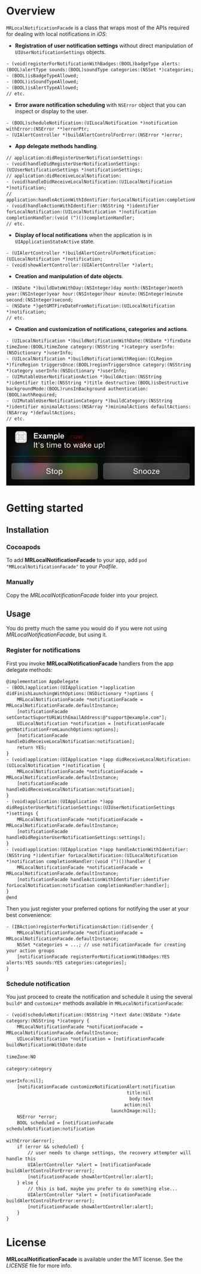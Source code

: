 
Overview
========

`MRLocalNotificationFacade` is a class that wraps most of the APIs required for dealing with local notifications in *iOS*:

- **Registration of user notification settings** without direct manipulation of `UIUserNotificationSettings` objects.

```objc
- (void)registerForNotificationWithBadges:(BOOL)badgeType alerts:(BOOL)alertType sounds:(BOOL)soundType categories:(NSSet *)categories;
- (BOOL)isBadgeTypeAllowed;
- (BOOL)isSoundTypeAllowed;
- (BOOL)isAlertTypeAllowed;
// etc.
```

- **Error aware notification scheduling** with `NSError` object that you can inspect or display to the user.

```objc
- (BOOL)scheduleNotification:(UILocalNotification *)notification withError:(NSError **)errorPtr;
- (UIAlertController *)buildAlertControlForError:(NSError *)error;

```

- **App delegate methods handling**.

```objc
// application:didRegisterUserNotificationSettings:
- (void)handleDidRegisterUserNotificationSettings:(UIUserNotificationSettings *)notificationSettings;
// application:didReceiveLocalNotification:
- (void)handleDidReceiveLocalNotification:(UILocalNotification *)notification;
// application:handleActionWithIdentifier:forLocalNotification:completionHandler: 
- (void)handleActionWithIdentifier:(NSString *)identifier forLocalNotification:(UILocalNotification *)notification completionHandler:(void (^)())completionHandler;
// etc.
```

- **Display of local notifications** when the application is in `UIApplicationStateActive` state.

```objc
- (UIAlertController *)buildAlertControlForNotification:(UILocalNotification *)notification;
- (void)showAlertController:(UIAlertController *)alert;
```

- **Creation and manipulation of date objects**.

```objc
- (NSDate *)buildDateWithDay:(NSInteger)day month:(NSInteger)month year:(NSInteger)year hour:(NSInteger)hour minute:(NSInteger)minute second:(NSInteger)second;
- (NSDate *)getGMTFireDateFromNotification:(UILocalNotification *)notification;
// etc.
```

- **Creation and customization of notifications, categories and actions**.

```objc
- (UILocalNotification *)buildNotificationWithDate:(NSDate *)fireDate timeZone:(BOOL)timeZone category:(NSString *)category userInfo:(NSDictionary *)userInfo;
- (UILocalNotification *)buildNotificationWithRegion:(CLRegion *)fireRegion triggersOnce:(BOOL)regionTriggersOnce category:(NSString *)category userInfo:(NSDictionary *)userInfo;
- (UIMutableUserNotificationAction *)buildAction:(NSString *)identifier title:(NSString *)title destructive:(BOOL)isDestructive backgroundMode:(BOOL)runsInBackground authentication:(BOOL)authRequired;
- (UIMutableUserNotificationCategory *)buildCategory:(NSString *)identifier minimalActions:(NSArray *)minimalActions defaultActions:(NSArray *)defaultActions;
// etc.
```

![Notification example](notification.jpg?raw=true "Notification example")

Getting started
===============

Installation
------------

### Cocoapods

To add **MRLocalNotificationFacade** to your app, add `pod "MRLocalNotificationFacade"` to your *Podfile*.

### Manually

Copy the *MRLocalNotificationFacade* folder into your project.

Usage
-----

You do pretty much the same you would do if you were not using *MRLocalNotificationFacade*, but using it.

### Register for notifications

First you invoke **MRLocalNotificationFacade** handlers from the app delegate methods:

```objc
@implementation AppDelegate
- (BOOL)application:(UIApplication *)application didFinishLaunchingWithOptions:(NSDictionary *)options {
    MRLocalNotificationFacade *notificationFacade = MRLocalNotificationFacade.defaultInstance;
    [notificationFacade setContactSuportURLWithEmailAddress:@"support@example.com"];
    UILocalNotification *notification = [notificationFacade getNotificationFromLaunchOptions:options];
    [notificationFacade handleDidReceiveLocalNotification:notification];
    return YES;
}
- (void)application:(UIApplication *)app didReceiveLocalNotification:(UILocalNotification *)notification {
    MRLocalNotificationFacade *notificationFacade = MRLocalNotificationFacade.defaultInstance;
    [notificationFacade handleDidReceiveLocalNotification:notification];
}
- (void)application:(UIApplication *)app didRegisterUserNotificationSettings:(UIUserNotificationSettings *)settings {
    MRLocalNotificationFacade *notificationFacade = MRLocalNotificationFacade.defaultInstance;
    [notificationFacade handleDidRegisterUserNotificationSettings:settings];
}
- (void)application:(UIApplication *)app handleActionWithIdentifier:(NSString *)identifier forLocalNotification:(UILocalNotification *)notification completionHandler:(void (^)())handler {
    MRLocalNotificationFacade *notificationFacade = MRLocalNotificationFacade.defaultInstance;
    [notificationFacade handleActionWithIdentifier:identifier forLocalNotification:notification completionHandler:handler];
}
@end
```

Then you just register your preferred options for notifying the user at your best convenience:

```objc
- (IBAction)registerForNotificationsAction:(id)sender {
    MRLocalNotificationFacade *notificationFacade = MRLocalNotificationFacade.defaultInstance;
    NSSet *categories = ...; // use notificationFacade for creating your action groups
    [notificationFacade registerForNotificationWithBadges:YES alerts:YES sounds:YES categories:categories];
}
```

### Schedule notification

You just proceed to create the notification and schedule it using the several `build*` and `customize*` methods available in `MRLocalNotificationFacade`:

```objc
- (void)scheduleNotification:(NSString *)text date:(NSDate *)date category:(NSString *)category {
    MRLocalNotificationFacade *notificationFacade = MRLocalNotificationFacade.defaultInstance;
    UILocalNotification *notification = [notificationFacade buildNotificationWithDate:date
                                                                             timeZone:NO
                                                                             category:category
                                                                             userInfo:nil];
    [notificationFacade customizeNotificationAlert:notification
                                             title:nil
                                              body:text
                                            action:nil
                                       launchImage:nil];
    NSError *error;
    BOOL scheduled = [notificationFacade scheduleNotification:notification
                                                      withError:&error];
    if (error && scheduled) {
        // user needs to change settings, the recovery attempter will handle this
        UIAlertController *alert = [notificationFacade buildAlertControlForError:error];
        [notificationFacade showAlertController:alert];
    } else {
        // this is bad, maybe you prefer to do something else...
        UIAlertController *alert = [notificationFacade buildAlertControlForError:error];
        [notificationFacade showAlertController:alert];
    }
}
```

License
=======

**MRLocalNotificationFacade** is available under the MIT license. See the *LICENSE* file for more info.
